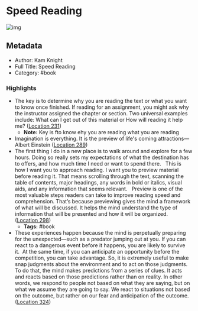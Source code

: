 # Speed Reading

![img](https://images-na.ssl-images-amazon.com/images/I/51BVkQBC13L._SL200_.jpg)

## Metadata

- Author: Kam Knight
- Full Title: Speed Reading
- Category: #book

### Highlights

- The key is to determine why you are reading the text or what you want to know once finished. If reading for an assignment, you might ask why the instructor assigned the chapter or section. Two universal examples include: What can I get out of this material or How will reading it help me? ([Location 231](https://readwise.io/to_kindle?action=open&asin=B07HQM9G1R&location=231))
  - **Note:** Key is fto know ehy you are reading what you are reading
- Imagination is everything. It is the preview of life's coming attractions—Albert Einstein ([Location 289](https://readwise.io/to_kindle?action=open&asin=B07HQM9G1R&location=289))
- The first thing I do in a new place is to walk around and explore for a few hours. Doing so really sets my expectations of what the destination has to offers, and how much time I need or want to spend there.   This is how I want you to approach reading. I want you to preview material before reading it. That means scrolling through the text, scanning the table of contents, major headings, any words in bold or italics, visual aids, and any information that seems relevant.   Preview is one of the most valuable steps readers can take to improve reading speed and comprehension. That’s because previewing gives the mind a framework of what will be discussed. It helps the mind understand the type of information that will be presented and how it will be organized. ([Location 298](https://readwise.io/to_kindle?action=open&asin=B07HQM9G1R&location=298))
  - **Tags:** #book
- These experiences happen because the mind is perpetually preparing for the unexpected—such as a predator jumping out at you. If you can react to a dangerous event before it happens, you are likely to survive it.  At the same time, if you can anticipate an opportunity before the competition, you can take advantage. So, it is extremely useful to make snap judgments about the environment and to act on those judgments.   To do that, the mind makes predictions from a series of clues. It acts and reacts based on those predictions rather than on reality. In other words, we respond to people not based on what they are saying, but on what we assume they are going to say. We react to situations not based on the outcome, but rather on our fear and anticipation of the outcome. ([Location 324](https://readwise.io/to_kindle?action=open&asin=B07HQM9G1R&location=324))
